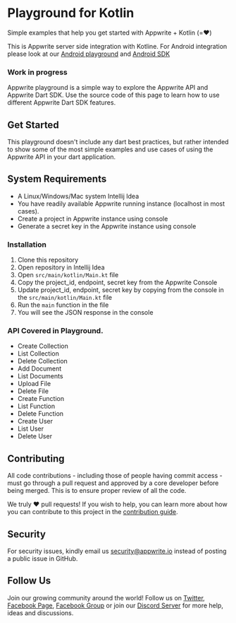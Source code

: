 # Playground for Kotlin

Simple examples that help you get started with Appwrite + Kotlin (=❤️)

This is Appwrite server side integration with Kotline. For Android integration please look at our [Android playground](https://github.com/appwrite/playground-for-android) and [Android SDK](https://github.com/appwrite/sdk-for-android)

### Work in progress

Appwrite playground is a simple way to explore the Appwrite API and Appwrite Dart SDK. Use the source code of this page to learn how to use different Appwrite Dart SDK features.

## Get Started
This playground doesn't include any dart best practices, but rather intended to show some of the most simple examples and use cases of using the Appwrite API in your dart application.

## System Requirements
* A Linux/Windows/Mac system Intellij Idea
* You have readily available Appwrite running instance (localhost in most cases).
* Create a project in Appwrite instance using console
* Generate a secret key in the Appwrite instance using console

### Installation
1. Clone this repository
2. Open repository in Intellij Idea
3. Open `src/main/kotlin/Main.kt` file
4. Copy the project_id, endpoint, secret key from the Appwrite Console
5. Update project_id, endpoint, secret key by copying from the console in the `src/main/kotlin/Main.kt` file
6. Run the `main` function in the file
7. You will see the JSON response in the console

### API Covered in Playground.
* Create Collection
* List Collection
* Delete Collection
* Add Document
* List Documents
* Upload File
* Delete File
* Create Function
* List Function
* Delete Function
* Create User
* List User
* Delete User

## Contributing

All code contributions - including those of people having commit access - must go through a pull request and approved by a core developer before being merged. This is to ensure proper review of all the code.

We truly ❤️ pull requests! If you wish to help, you can learn more about how you can contribute to this project in the [contribution guide](https://github.com/appwrite/appwrite/blob/master/CONTRIBUTING.md).

## Security

For security issues, kindly email us [security@appwrite.io](mailto:security@appwrite.io) instead of posting a public issue in GitHub.

## Follow Us

Join our growing community around the world! Follow us on [Twitter](https://twitter.com/appwrite), [Facebook Page](https://www.facebook.com/appwrite.io), [Facebook Group](https://www.facebook.com/groups/appwrite.developers/) or join our [Discord Server](https://appwrite.io/discord) for more help, ideas and discussions.

